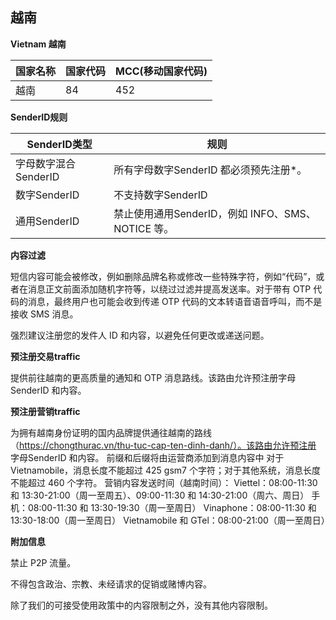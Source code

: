 ## 越南

__Vietnam 越南__

| 国家名称 | 国家代码 | MCC(移动国家代码) |
|------|------|-------------|
| 越南   | 84   | 452         |

__SenderID规则__

| SenderID类型     | 规则                                    |
|----------------|---------------------------------------|
| 字母数字混合SenderID | 所有字母数字SenderID 都必须预先注册*。              |
| 数字SenderID     | 		不支持数字SenderID                       |
| 通用SenderID     | 禁止使用通用SenderID，例如 INFO、SMS、NOTICE 等。  |

__内容过滤__


短信内容可能会被修改，例如删除品牌名称或修改一些特殊字符，例如“代码”，或者在消息正文前面添加随机字符等，以绕过过滤并提高发送率。对于带有 OTP 代码的消息，最终用户也可能会收到传递 OTP 代码的文本转语音语音呼叫，而不是接收 SMS 消息。

强烈建议注册您的发件人 ID 和内容，以避免任何更改或递送问题。

__预注册交易traffic__

提供前往越南的更高质量的通知和 OTP 消息路线。该路由允许预注册字母SenderID 和内容。

__预注册营销traffic__

为拥有越南身份证明的国内品牌提供通往越南的路线（https://chongthurac.vn/thu-tuc-cap-ten-dinh-danh/）。该路由允许预注册 字母SenderID 和内容。
前缀和后缀将由运营商添加到消息内容中
对于 Vietnamobile，消息长度不能超过 425 gsm7 个字符；对于其他系统，消息长度不能超过 460 个字符。
营销内容发送时间（越南时间）：
Viettel：08:00-11:30 和 13:30-21:00（周一至周五）、09:00-11:30 和 14:30-21:00（周六、周日）
手机：08:00-11:30 和 13:30-19:30（周一至周日）
Vinaphone：08:00-11:30 和 13:30-18:00（周一至周日）
Vietnamobile 和 GTel：08:00-21:00（周一至周日）

__附加信息__

禁止 P2P 流量。

不得包含政治、宗教、未经请求的促销或赌博内容。

除了我们的可接受使用政策中的内容限制之外，没有其他内容限制。
